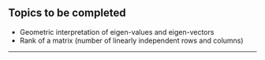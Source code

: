 ## Topics to be completed
- Geometric interpretation of eigen-values and eigen-vectors
- Rank of a matrix (number of linearly independent rows and columns)
***
